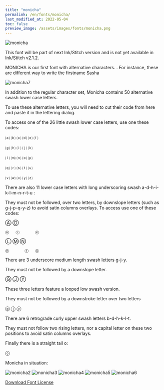 ```yaml
---
title: "monicha"
permalink: /en/fonts/monicha/
last_modified_at: 2022-05-04
toc: false
preview_image: /assets/images/fonts/monicha.png
---
```

![monicha](/assets/images/fonts/monicha.png)

This font will be part of next Ink/Stitch version and is not yet available in Ink/Stitch v2.1.2.

MONICHA is our first font with alternative characters.
.
For instance, these are different way to write the firstname Sasha

![monicha7](/assets/images/fonts/monicha7.jpg)

In addition to the regular character set, Monicha contains 50 alternative swash lower case letters.

To use these alternative letters, you will need to cut  their code from here and paste it in the lettering dialog.


To access one of the 26 little swash  lower case letters, use one these codes:


⒜	⒝	⒞	⒟	⒠	⒡

⒢	⒣	⒤	⒥	⒦	

⒧	⒨	⒩	⒪	⒫

⒬	⒭	⒮	⒯	⒰

⒱	⒲	⒳	⒴	⒵


There are also 11 lower case letters with long underscoring swash a-d-h-i-k-l-m-n-r-t-u :

They must not be followed, over two letters, by downslope letters (such as g-j-p-q-y-z)
to avoid satin columns overlays. To access use one of these codes:

Ⓐ			Ⓓ

	Ⓗ	Ⓘ		Ⓚ
	
Ⓛ	Ⓜ	Ⓝ

	Ⓡ		Ⓣ	Ⓤ


There are 3 underscore medium length swash letters g-j-y.

They must not be followed by a downslope letter.



Ⓖ	Ⓙ	Ⓨ


These three letters feature a looped low swash version.

They must not be followed by a downstroke letter over two letters

ⓖ ⓙ ⓨ

There are 6 retrograde curly upper swash letters b-d-h-k-l-t.

They must not follow two rising letters, nor a capital letter on these two positions to avoid 
satin columns overlays.

Finally there is a straight tail o:


ⓞ

Monicha  in situation:

![monicha2](/assets/images/fonts/monicha2.jpg)
![monicha3](/assets/images/fonts/monicha3.jpg)
![monicha4](/assets/images/fonts/monicha4.jpg)
![monicha5](/assets/images/fonts/monicha5.jpg)
![monicha6](/assets/images/fonts/monicha6.jpg)



[Download Font License](https://github.com/inkstitch/inkstitch/tree/main/fonts/monicha/LICENSE)
